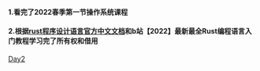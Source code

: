 #### 1.看完了2022春季第一节操作系统课程

#### 2.根据[rust程序设计语言官方中文文档](https://kaisery.github.io/trpl-zh-cn/title-page.html)和b站【2022】最新最全Rust编程语言入门教程学习完了所有权和借用

[Day2](_posts/rust语言基础.md)
